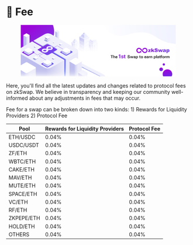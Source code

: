 # 🍣 Fee

<figure><img src="../.gitbook/assets/cover 5.jpg" alt=""><figcaption></figcaption></figure>

Here, you'll find all the latest updates and changes related to protocol fees on zkSwap. We believe in transparency and keeping our community well-informed about any adjustments in fees that may occur.

Fee for a swap can be broken down into two kinds: 1) Rewards for Liquidity Providers 2) Protocol Fee

| Pool       | Rewards for Liquidity Providers | Protocol Fee |
| ---------- | ------------------------------- | ------------ |
| ETH/USDC   | 0.04%                           | 0.04%        |
| USDC/USDT  | 0.04%                           | 0.04%        |
| ZF/ETH     | 0.04%                           | 0.04%        |
| WBTC/ETH   | 0.04%                           | 0.04%        |
| CAKE/ETH   | 0.04%                           | 0.04%        |
| MAV/ETH    | 0.04%                           | 0.04%        |
| MUTE/ETH   | 0.04%                           | 0.04%        |
| SPACE/ETH  | 0.04%                           | 0.04%        |
| VC/ETH     | 0.04%                           | 0.04%        |
| RF/ETH     | 0.04%                           | 0.04%        |
| ZKPEPE/ETH | 0.04%                           | 0.04%        |
| HOLD/ETH   | 0.04%                           | 0.04%        |
| OTHERS     | 0.04%                           | 0.04%        |
